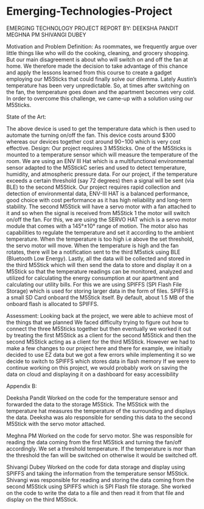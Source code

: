 # Emerging-Technologies-Project








EMERGING TECHNOLOGY
PROJECT REPORT 
BY:
DEEKSHA PANDIT
MEGHNA PM
SHIVANGI DUBEY










Motivation and Problem Definition:
As roommates, we frequently argue over little things like who will do the cooking, cleaning, and grocery shopping. But our main disagreement is about who will switch on and off the fan at home.
We therefore made the decision to take advantage of this chance and apply the lessons learned from this course to create a gadget employing our M5Sticks that could finally solve our dilemma.
Lately Austin’s temperature has been very unpredictable. So, at times after switching on the fan, the temperature goes down and the apartment becomes very cold. In order to overcome this challenge, we came-up with a solution using our M5Sticks.

State of the Art:

The above device is used to get the temperature data which is then used to automate the turning on/off the fan.
This device costs around $300 whereas our devices together cost around $90-$100 which is very cost effective.
Design:
Our project requires 3 M5Sticks. One of the M5Sticks is mounted to a temperature sensor which will measure the temperature of the room. We are using an ENV III Hat which is a multifunctional environmental sensor adapted to the M5StickC series and used to detect temperature, humidity, and atmospheric pressure data. For our project, if the temperature exceeds a certain threshold (say 72 degrees) then a signal will be sent (via BLE) to the second M5Stick. Our project requires rapid collection and detection of environmental data, ENV-III HAT is a balanced performance, good choice with cost performance  as it has high reliability and long-term stability.
The second M5Stick will have a servo motor with a fan attached to it and so when the signal is received from M5Stick 1 the motor will switch on/off the fan. For this, we are using the SERVO HAT which is a servo motor module that comes with a 145°±10° range of motion. The motor also has capabilities to regulate the temperature and set it according to the ambient temperature. When the temperature is too high i.e above the set threshold, the servo motor will move. When the temperature is high and the fan rotates,  there will be a notification sent to the third M5stick using BLE (Bluetooth Low Energy).
Lastly, all the data will be collected and stored in the third M5Stick which will then send the data to store and display it on a M5Stick so that the temperature readings can be monitored, analyzed and utilized for calculating the energy consumption at our apartment and calculating our utility bills. For this we are using SPIFFS (SPI Flash File Storage) which is used for storing larger data in the form of files. SPIFFS is a small SD Card onboard the M5Stick itself. By default, about 1.5 MB of the onboard flash is allocated to SPIFFS. 


Assessment:
Looking back at the project, we were able to achieve most of the things that we planned
We faced difficulty trying to figure out how to connect the three M5Sticks together but then eventually we worked it out by treating the first M5Stick as a client for the second M5Stick and then the second M5Stick acting as a client for the third M5Stick.
However we had to make a few changes to our project here and there for example, we initially decided to use EZ data but we got a few errors while implementing it so we decide to switch to SPIFFS which stores data in flash memory
If we were to continue working on this project, we would probably work on saving the data on cloud and displaying it on a dashboard for easy accessibility

Appendix B:

Deeksha Pandit
Worked on the code for the temperature sensor and forwarded the data to the storage M5Stick. The M5Stick with the temperature hat measures the temperature of the surrounding and displays the data. Deeksha was alo responsible for sending this data to the second M5Stick with the servo motor attached. 

Meghna PM
Worked on the code for servo motor. She was responsible for reading the data coming from the first M5Stick and turning the fan/off accordingly. We set a threshold temperature. If the temperature is mor than the threshold the fan will be switched on otherwise it would be switched off. 

Shivangi Dubey
Worked on the code for data storage and display using SPIFFS and taking the information from the temperature sensor M5Stick. Shivangi was responsible for reading and storing the data coming from the second M5Stick using SPIFFS which is SPI Flash file storage. She worked on the code to write the data to a file and then read it from that file and display on the third M5Stick.


